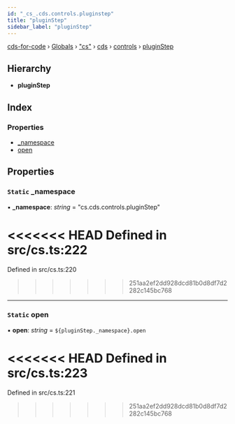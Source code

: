 ```yaml
---
id: "_cs_.cds.controls.pluginstep"
title: "pluginStep"
sidebar_label: "pluginStep"
---
```


[cds-for-code](../index.md) › [Globals](../globals.md) › ["cs"](../modules/_cs_.md) › [cds](../modules/_cs_.cds.md) › [controls](../modules/_cs_.cds.controls.md) › [pluginStep](_cs_.cds.controls.pluginstep.md)

## Hierarchy

* **pluginStep**

## Index

### Properties

* [_namespace](_cs_.cds.controls.pluginstep.md#static-_namespace)
* [open](_cs_.cds.controls.pluginstep.md#static-open)

## Properties

### `Static` _namespace

▪ **_namespace**: *string* = "cs.cds.controls.pluginStep"

<<<<<<< HEAD
Defined in src/cs.ts:222
=======
Defined in src/cs.ts:220
>>>>>>> 251aa2ef2dd928dcd81b0d8df7d2282c145bc768

___

### `Static` open

▪ **open**: *string* = `${pluginStep._namespace}.open`

<<<<<<< HEAD
Defined in src/cs.ts:223
=======
Defined in src/cs.ts:221
>>>>>>> 251aa2ef2dd928dcd81b0d8df7d2282c145bc768
